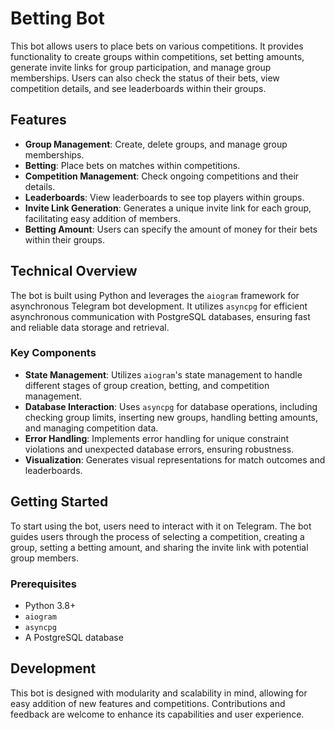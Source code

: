# Betting Bot

This bot allows users to place bets on various competitions. It provides functionality to create groups within competitions, set betting amounts, generate invite links for group participation, and manage group memberships. Users can also check the status of their bets, view competition details, and see leaderboards within their groups.

## Features

- **Group Management**: Create, delete groups, and manage group memberships.
- **Betting**: Place bets on matches within competitions.
- **Competition Management**: Check ongoing competitions and their details.
- **Leaderboards**: View leaderboards to see top players within groups.
- **Invite Link Generation**: Generates a unique invite link for each group, facilitating easy addition of members.
- **Betting Amount**: Users can specify the amount of money for their bets within their groups.

## Technical Overview

The bot is built using Python and leverages the `aiogram` framework for asynchronous Telegram bot development. It utilizes `asyncpg` for efficient asynchronous communication with PostgreSQL databases, ensuring fast and reliable data storage and retrieval.

### Key Components

- **State Management**: Utilizes `aiogram`'s state management to handle different stages of group creation, betting, and competition management.
- **Database Interaction**: Uses `asyncpg` for database operations, including checking group limits, inserting new groups, handling betting amounts, and managing competition data.
- **Error Handling**: Implements error handling for unique constraint violations and unexpected database errors, ensuring robustness.
- **Visualization**: Generates visual representations for match outcomes and leaderboards.

## Getting Started

To start using the bot, users need to interact with it on Telegram. The bot guides users through the process of selecting a competition, creating a group, setting a betting amount, and sharing the invite link with potential group members.

### Prerequisites

- Python 3.8+
- `aiogram`
- `asyncpg`
- A PostgreSQL database

## Development

This bot is designed with modularity and scalability in mind, allowing for easy addition of new features and competitions. Contributions and feedback are welcome to enhance its capabilities and user experience.